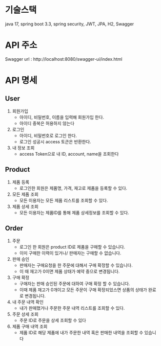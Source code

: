 기술스택
===========================
java 17, spring boot 3.3, spring security, JWT, JPA, H2, Swagger

API 주소
===========================
Swagger
url : http://localhost:8080/swagger-ui/index.html

API 명세
===========================

## User
1) 회원가입
   - 아이디, 비밀번호, 이름을 입력해 회원가입 한다.
   - 아이디 중복은 허용하지 않는다
2) 로그인
   - 아이디, 비밀번호로 로그인 한다.
   - 로그인 성공시 access 토큰은 반환한다.
3) 내 정보 조회
   - access Token으로 내 ID, account, name을 조회한다

## Product
1) 제품 등록
   - 로그인한 회원은 제품명, 가격, 재고로 제품을 등록할 수 있다.
2) 모든 제품 조회
   - 모든 이용자는 모든 제품 리스트를 조회할 수 있다.
3) 제품 상세 조회
   - 모든 이용자는 제품ID를 통해 제품 상세정보를 조회할 수 있다.

## Order
1) 주문
    - 로그인 한 회원은 product ID로 제품을 구매할 수 있습니다.
    - 이미 구매한 이력이 있거나/ 판매자는 구매할 수 없습니다.
2) 판매 승인
   - 판매자는 구매요청을 한 주문에 대해서 구매 확정할 수 있습니다.
   - 이 때 재고가 0이면 제품 상태가 예약 중으로 변경됩니다.
3) 구매 확정
   - 구매자는 판매 승인된 주문에 대하여 구매 확정 할 수 있습니다.
   - 이때 제품 재고가 0개이고 모든 주문이 구매 확정되었스면 상품의 상태가 완료로 변경됩니다.
4) 내 주문 내역 확인
   - 내가 판매했거나 주문한 주문 내역 리스트를 조회할 수 있다.
5) 주문 상세 조회
   - 주문 ID로 주문을 상세 조회할 수 있다
6) 제품 구매 내역 조회
   - 제품 ID로 해당 제품에 내가 주문한 내역 혹은 판매한 내역을 조회할 수 있습니다